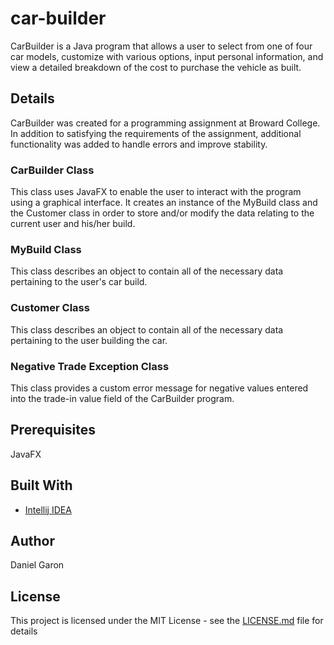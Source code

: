 # car-builder

CarBuilder is a Java program that allows a user to select from one of four car models,
customize with various options, input personal information, and view a detailed
breakdown of the cost to purchase the vehicle as built.

## Details

CarBuilder was created for a programming assignment at Broward College. In addition
to satisfying the requirements of the assignment, additional functionality was 
added to handle errors and improve stability.

### CarBuilder Class

This class uses JavaFX to enable the user to interact with the program using a
graphical interface. It creates an instance of the MyBuild class and the Customer class
in order to store and/or modify the data relating to the current user and his/her build.

### MyBuild Class

This class describes an object to contain all of the necessary data pertaining to the
user's car build.

### Customer Class

This class describes an object to contain all of the necessary data pertaining to the 
user building the car.

### Negative Trade Exception Class

This class provides a custom error message for negative values entered into the 
trade-in value field of the CarBuilder program.

## Prerequisites

JavaFX

## Built With

* [Intellij IDEA](https://www.jetbrains.com/idea/)

## Author

Daniel Garon

## License

This project is licensed under the MIT License - see the [LICENSE.md](LICENSE.md) file for details
